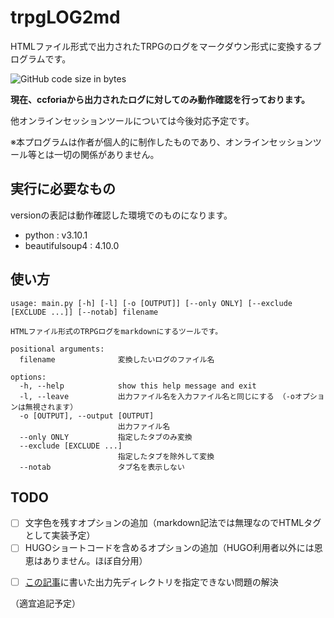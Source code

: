 # trpgLOG2md

HTMLファイル形式で出力されたTRPGのログをマークダウン形式に変換するプログラムです。

![GitHub code size in bytes](https://img.shields.io/github/languages/code-size/msattova/trpgLOG2md)

**現在、ccforiaから出力されたログに対してのみ動作確認を行っております。**

他オンラインセッションツールについては今後対応予定です。

※本プログラムは作者が個人的に制作したものであり、オンラインセッションツール等とは一切の関係がありません。

## 実行に必要なもの

versionの表記は動作確認した環境でのものになります。

* python : v3.10.1
* beautifulsoup4 : 4.10.0

## 使い方

```log
usage: main.py [-h] [-l] [-o [OUTPUT]] [--only ONLY] [--exclude [EXCLUDE ...]] [--notab] filename

HTMLファイル形式のTRPGログをmarkdownにするツールです。

positional arguments:
  filename              変換したいログのファイル名

options:
  -h, --help            show this help message and exit
  -l, --leave           出力ファイル名を入力ファイル名と同じにする （-oオプションは無視されます）
  -o [OUTPUT], --output [OUTPUT]
                        出力ファイル名
  --only ONLY           指定したタブのみ変換
  --exclude [EXCLUDE ...]
                        指定したタブを除外して変換
  --notab               タブ名を表示しない
```

## TODO

- [ ] 文字色を残すオプションの追加（markdown記法では無理なのでHTMLタグとして実装予定）
- [ ] HUGOショートコードを含めるオプションの追加（HUGO利用者以外には恩恵はありません。ほぼ自分用）
* [ ] [この記事](https://qiita.com/msattova/items/8120b23f2470667af359)に書いた出力先ディレクトリを指定できない問題の解決

（適宜追記予定）
